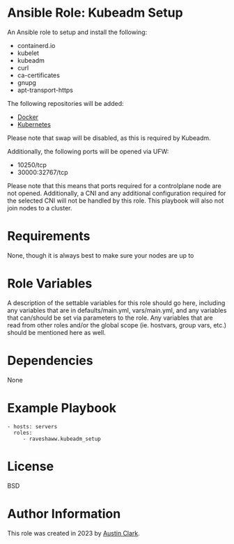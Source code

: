 # Ansible Role: Kubeadm Setup
An Ansible role to setup and install the following:
- containerd.io
- kubelet
- kubeadm
- curl
- ca-certificates
- gnupg
- apt-transport-https

The following repositories will be added:
- [Docker](https://docs.docker.com/engine/install/ubuntu/)
- [Kubernetes](https://kubernetes.io/docs/setup/production-environment/tools/kubeadm/install-kubeadm/#installing-kubeadm-kubelet-and-kubectl)

Please note that swap will be disabled, as this is required by Kubeadm. 

Additionally, the following ports will be opened via UFW:
- 10250/tcp
- 30000:32767/tcp

Please note that this means that ports required for a controlplane node are not opened. Additionally, a CNI and any additional configuration required for the selected CNI will not be handled by this role. This playbook will also not join nodes to a cluster.

# Requirements

None, though it is always best to make sure your nodes are up to

# Role Variables

A description of the settable variables for this role should go here, including any variables that are in defaults/main.yml, vars/main.yml, and any variables that can/should be set via parameters to the role. Any variables that are read from other roles and/or the global scope (ie. hostvars, group vars, etc.) should be mentioned here as well.

# Dependencies

None

# Example Playbook

    - hosts: servers
      roles:
         - raveshaww.kubeadm_setup

# License

BSD

# Author Information

This role was created in 2023 by [Austin Clark](https://github.com/Raveshaww). 